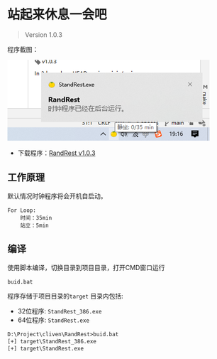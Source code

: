 # 站起来休息一会吧

> Version 1.0.3

程序截图：

![程序截图](doc/img.png)

- 下载程序：[RandRest v1.0.3](https://github.com/Trisia/RandRest/releases/tag/v1.0.3)

## 工作原理

默认情况时钟程序将会开机自启动。

```
For Loop:
    时间：35min
    站立：5min
```

## 编译

使用脚本编译，切换目录到项目目录，打开CMD窗口运行

```cmd
buid.bat
```

程序存储于项目目录的`target` 目录内包括:

- 32位程序: `StandRest_386.exe`
- 64位程序: `StandRest.exe`

```
D:\Project\cliven\RandRest>buid.bat
[+] target\StandRest_386.exe
[+] target\StandRest.exe
```
